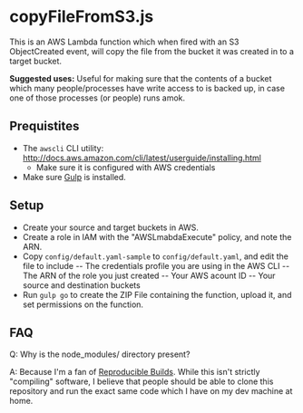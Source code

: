 

# copyFileFromS3.js

This is an AWS Lambda function which when fired with an S3 ObjectCreated event, will copy the file
from the bucket it was created in to a target bucket.

**Suggested uses:** Useful for making sure that the contents of a bucket which many people/processes
have write access to is backed up, in case one of those processes (or people) runs amok.



## Prequistites

- The `awscli` CLI utility: http://docs.aws.amazon.com/cli/latest/userguide/installing.html
	- Make sure it is configured with AWS credentials
- Make sure <a href="http://gulpjs.com/">Gulp</a> is installed.


## Setup

- Create your source and target buckets in AWS.
- Create a role in IAM with the "AWSLmabdaExecute" policy, and note the ARN.
- Copy `config/default.yaml-sample` to `config/default.yaml`, and edit the file to include
-- The credentials profile you are using in the AWS CLI
-- The ARN of the role you just created
-- Your AWS acount ID
-- Your source and destination buckets
- Run `gulp go` to create the ZIP File containing the function, upload it, and set permissions on the function.



## FAQ

Q: Why is the node_modules/ directory present?

A: Because I'm a fan of <a href="https://reproducible-builds.org/">Reproducible Builds</a>. While this isn't 
strictly "compiling" software, I believe that people should be able to clone this repository and run
the exact same code which I have on my dev machine at home.




